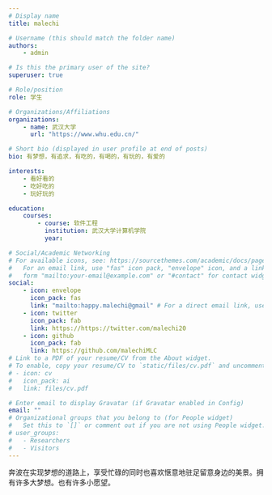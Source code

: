 ```yaml
---
# Display name
title: malechi

# Username (this should match the folder name)
authors:
    - admin

# Is this the primary user of the site?
superuser: true

# Role/position
role: 学生

# Organizations/Affiliations
organizations:
    - name: 武汉大学
      url: "https://www.whu.edu.cn/"

# Short bio (displayed in user profile at end of posts)
bio: 有梦想，有追求，有吃的，有喝的，有玩的，有爱的

interests:
    - 看好看的
    - 吃好吃的
    - 玩好玩的

education:
    courses:
        - course: 软件工程
          institution: 武汉大学计算机学院
          year:

# Social/Academic Networking
# For available icons, see: https://sourcethemes.com/academic/docs/page-builder/#icons
#   For an email link, use "fas" icon pack, "envelope" icon, and a link in the
#   form "mailto:your-email@example.com" or "#contact" for contact widget.
social:
    - icon: envelope
      icon_pack: fas
      link: "mailto:happy.malechi@gmail" # For a direct email link, use "mailto:test@example.org".
    - icon: twitter
      icon_pack: fab
      link: https://https://twitter.com/malechi20
    - icon: github
      icon_pack: fab
      link: https://github.com/malechiMLC
# Link to a PDF of your resume/CV from the About widget.
# To enable, copy your resume/CV to `static/files/cv.pdf` and uncomment the lines below.
# - icon: cv
#   icon_pack: ai
#   link: files/cv.pdf

# Enter email to display Gravatar (if Gravatar enabled in Config)
email: ""
# Organizational groups that you belong to (for People widget)
#   Set this to `[]` or comment out if you are not using People widget.
# user_groups:
#   - Researchers
#   - Visitors
---
```


奔波在实现梦想的道路上，享受忙碌的同时也喜欢惬意地驻足留意身边的美景。拥有许多大梦想。也有许多小愿望。
